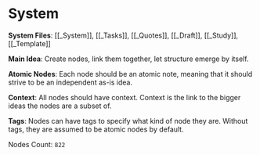 # System

**System Files**: [[_System]], [[_Tasks]], [[_Quotes]], [[_Draft]], [[_Study]], [[_Template]]

**Main Idea**: Create nodes, link them together, let structure emerge by itself.

**Atomic Nodes**: Each node should be an atomic note, meaning that it should strive to be an independent as-is idea.

**Context**: All nodes should have context. Context is the link to the bigger ideas the nodes are a subset of.

**Tags**: Nodes can have tags to specify what kind of node they are. Without tags, they are assumed to be atomic nodes by default.

Nodes Count: `822`
